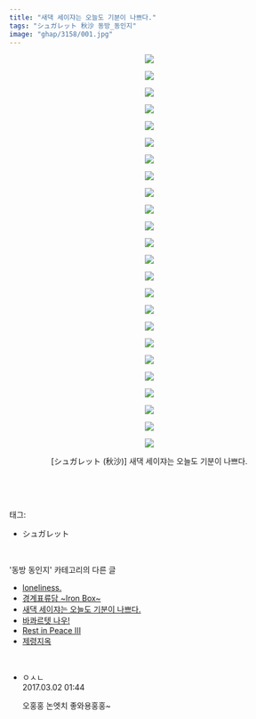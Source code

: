 ```yaml
---
title: "새댁 세이쟈는 오늘도 기분이 나쁘다."
tags: "シュガレット 秋沙 동방_동인지"
image: "ghap/3158/001.jpg"
---
```

<div class="article">
<p style="text-align: center; clear: none; float: none;"><img src="{{ site.nasurl }}/ghap/3158/001.jpg"/></p>
<p style="text-align: center; clear: none; float: none;"><img src="{{ site.nasurl }}/ghap/3158/002.jpg"/></p>
<p style="text-align: center; clear: none; float: none;"><img src="{{ site.nasurl }}/ghap/3158/003.jpg"/></p>
<p style="text-align: center; clear: none; float: none;"><img src="{{ site.nasurl }}/ghap/3158/004.jpg"/></p>
<p style="text-align: center; clear: none; float: none;"><img src="{{ site.nasurl }}/ghap/3158/005.jpg"/></p>
<p style="text-align: center; clear: none; float: none;"><img src="{{ site.nasurl }}/ghap/3158/006.jpg"/></p>
<p style="text-align: center; clear: none; float: none;"><img src="{{ site.nasurl }}/ghap/3158/007.jpg"/></p>
<p style="text-align: center; clear: none; float: none;"><img src="{{ site.nasurl }}/ghap/3158/008.jpg"/></p>
<p style="text-align: center; clear: none; float: none;"><img src="{{ site.nasurl }}/ghap/3158/009.jpg"/></p>
<p style="text-align: center; clear: none; float: none;"><img src="{{ site.nasurl }}/ghap/3158/010.jpg"/></p>
<p style="text-align: center; clear: none; float: none;"><img src="{{ site.nasurl }}/ghap/3158/011.jpg"/></p>
<p style="text-align: center; clear: none; float: none;"><img src="{{ site.nasurl }}/ghap/3158/012.jpg"/></p>
<p style="text-align: center; clear: none; float: none;"><img src="{{ site.nasurl }}/ghap/3158/013.jpg"/></p>
<p style="text-align: center; clear: none; float: none;"><img src="{{ site.nasurl }}/ghap/3158/014.jpg"/></p>
<p style="text-align: center; clear: none; float: none;"><img src="{{ site.nasurl }}/ghap/3158/015.jpg"/></p>
<p style="text-align: center; clear: none; float: none;"><img src="{{ site.nasurl }}/ghap/3158/016.jpg"/></p>
<p style="text-align: center; clear: none; float: none;"><img src="{{ site.nasurl }}/ghap/3158/017.jpg"/></p>
<p style="text-align: center; clear: none; float: none;"><img src="{{ site.nasurl }}/ghap/3158/018.jpg"/></p>
<p style="text-align: center; clear: none; float: none;"><img src="{{ site.nasurl }}/ghap/3158/019.jpg"/></p>
<p style="text-align: center; clear: none; float: none;"><img src="{{ site.nasurl }}/ghap/3158/020.jpg"/></p>
<p style="text-align: center; clear: none; float: none;"><img src="{{ site.nasurl }}/ghap/3158/021.jpg"/></p>
<p style="text-align: center; clear: none; float: none;"><img src="{{ site.nasurl }}/ghap/3158/022.jpg"/></p>
<p style="text-align: center; clear: none; float: none;"><img src="{{ site.nasurl }}/ghap/3158/023.jpg"/></p>
<p style="text-align: center; clear: none; float: none;"><img src="{{ site.nasurl }}/ghap/3158/024.jpg"/></p>
<p style="text-align: center; clear: none; float: none;">[シュガレット (秋沙)] 새댁 세이쟈는 오늘도 기분이 나쁘다.</p>
<p><br/></p>
</div><br/>
<div class="tagTrail">
<p>태그: </p>
<ul>
<li>シュガレット</li>
</ul>
</div><br/>
<div class="another">
<p>'동방 동인지' 카테고리의 다른 글</p>
<ul>
<li><a href="/2017-03-13-ghap_3164">loneliness.</a></li>
<li><a href="/2017-03-13-ghap_3162">경계표류담 ~Iron Box~</a></li>
<li><a href="/2017-03-01-ghap_3158">새댁 세이쟈는 오늘도 기분이 나쁘다.</a></li>
<li><a href="/2017-03-01-ghap_3157">바콰르텟 나우!</a></li>
<li><a href="/2017-03-01-ghap_3156">Rest in Peace III</a></li>
<li><a href="/2017-03-01-ghap_3154">제령지옥</a></li>
</ul>
</div><br/>
<div class="cb_module cb_fluid">
<div class="cb_wrt cb_profile">
<div class="comment">
<ul>
<li class="cb_thumb_off" id="comment14928849">
<div class="cb_comment_area">
<div class="cb_info_area">
<div class="cb_section">
<span class="cb_nick_name">ㅇㅅㄴ</span>
</div>
<div class="cb_section">
<span class="cb_date">2017.03.02 01:44 </span>
</div>
</div>
<div class="cb_dsc_comment">
<p class="cb_dsc">
											오홍홍 논엣치 좋와용홍홍~ 
										</p>
</div>
</div></li>
</ul>
</div>
</div><!-- commentList close -->
</div><br/>
